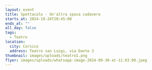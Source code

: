 ```yaml
---
layout: event
title: Spettacolo - Un'altra sposa cadavere
starts_at: 2024-10-26T20:45:00
ends_at: ""
all_day: false
tags:
  - Teatro
location:
  city: Corsico
  address: Teatro san Luigi, via Dante 3
thumbnail: images/uploads/teatro1.png
flyer: images/uploads/whatsapp-image-2024-09-30-at-12.03.00.jpeg
---
```

